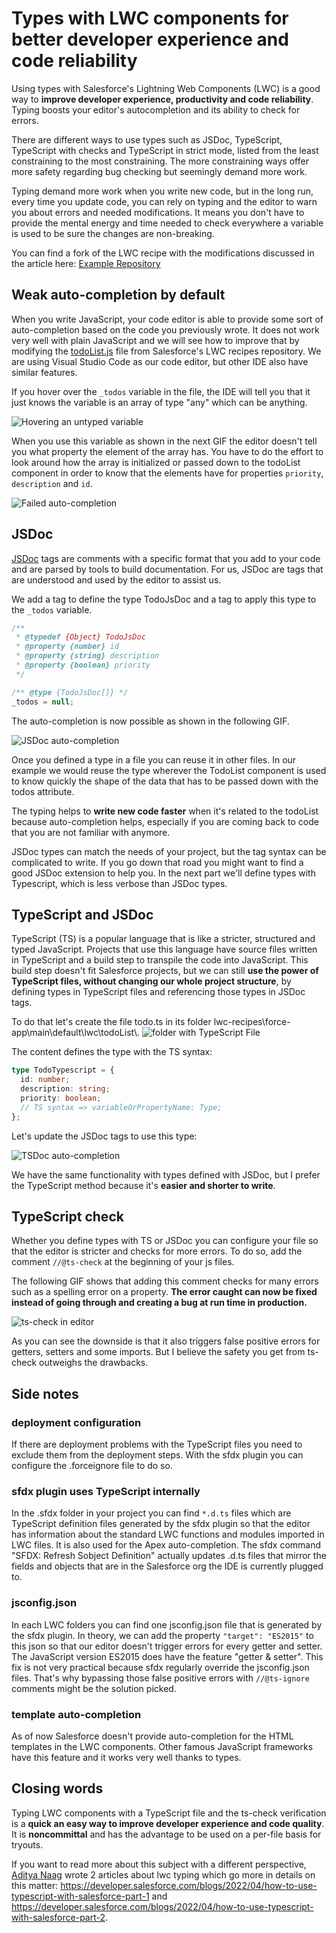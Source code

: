 # Types with LWC components for better developer experience and code reliability

Using types with Salesforce's Lightning Web Components (LWC) is a good way to **improve developer experience, productivity and code reliability**. Typing boosts your editor's autocompletion and its ability to check for errors.

There are different ways to use types such as JSDoc, TypeScript, TypeScript with checks and TypeScript in strict mode, listed from the least constraining to the most constraining.
The more constraining ways offer more safety regarding bug checking but seemingly demand more work.

Typing demand more work when you write new code, but in the long run, every time you update code, you can rely on typing and the editor to warn you about errors and needed modifications. It means you don't have to provide the mental energy and time needed to check everywhere a variable is used to be sure the changes are non-breaking.

You can find a fork of the LWC
recipe with the modifications discussed in the article here: [Example Repository](https://github.com/trailheadapps/lwc-recipes/compare/main...GuillaumeBonnet:lwc-recipes:typing-todo-list)

## Weak auto-completion by default

When you write JavaScript, your code editor is able to provide some sort of auto-completion based on the code you previously wrote. It does not work very well with plain JavaScript and we will see how to improve that by modifying the [todoList.js](https://github.com/trailheadapps/lwc-recipes/blob/main/force-app/main/default/lwc/todoList/todoList.js) file from Salesforce's LWC recipes repository. We are using Visual Studio Code as our code editor, but other IDE also have similar features.

If you hover over the `_todos` variable in the file, the IDE will tell you that it just knows the variable is an array of type "any" which can be anything.

![Hovering an untyped variable](var-hover-any.png)

When you use this variable as shown in the next GIF the editor doesn't tell you what property the element of the array has. You have to do the effort to look around how the array is initialized or passed down to the todoList component in order to know that the elements have for properties `priority`, `description` and `id`.

![Failed auto-completion](failed-auto-completion.gif)

## JSDoc

[JSDoc](https://jsdoc.app/about-getting-started.html) tags are comments with a specific format that you add to your code and are parsed by tools to build documentation. For us, JSDoc are tags that are understood and used by the editor to assist us.

We add a tag to define the type TodoJsDoc and a tag to apply this type to the `_todos` variable.

```javascript
/**
 * @typedef {Object} TodoJsDoc
 * @property {number} id
 * @property {string} description
 * @property {boolean} priority
 */

/** @type {TodoJsDoc[]} */
_todos = null;
```

The auto-completion is now possible as shown in the following GIF.

![JSDoc auto-completion](JSDoc-auto-completion.gif)

Once you defined a type in a file you can reuse it in other files. In our example we would reuse the type wherever the TodoList component is used to know quickly the shape of the data that has to be passed down with the todos attribute.

The typing helps to **write new code faster** when it's related to the todoList because auto-completion helps, especially if you are coming back to code that you are not familiar with anymore.

JSDoc types can match the needs of your project, but the tag syntax can be complicated to write. If you go down that road you might want to find a good JSDoc extension to help you.
In the next part we'll define types with Typescript, which is less verbose than JSDoc types.

## TypeScript and JSDoc

TypeScript (TS) is a popular language that is like a stricter, structured and typed JavaScript.
Projects that use this language have source files written in TypeScript and a build step to transpile the code into JavaScript. This build step doesn't fit Salesforce projects, but we can still **use the power of TypeScript files, without changing our whole project structure**, by defining types in TypeScript files and referencing those types in JSDoc tags.

To do that let's create the file todo.ts in its folder lwc-recipes\force-app\main\default\lwc\todoList\\.
![folder with TypeScript File](todoListFolderWithTS.png)

The content defines the type with the TS syntax:

```typescript
type TodoTypescript = {
  id: number;
  description: string;
  priority: boolean;
  // TS syntax => variableOrPropertyName: Type;
};
```

Let's update the JSDoc tags to use this type:

![TSDoc auto-completion](TSDoc-auto-completion.gif)

We have the same functionality with types defined with JSDoc, but I prefer the TypeScript method because it's **easier and shorter to write**.

## TypeScript check

Whether you define types with TS or JSDoc you can
configure your file so that the editor is stricter and checks for more errors.
To do so, add the comment `//@ts-check` at the beginning of your js files.

The following GIF shows that adding this comment checks for many errors such as a spelling error on a property. **The error caught can now be fixed instead of going through and creating a bug at run time in production.**

![ts-check in editor](TS-check.gif)

As you can see the downside is that it also triggers false positive errors for getters, setters and some imports. But I believe the safety you get from ts-check outweighs the drawbacks.

## Side notes

### deployment configuration

If there are deployment problems with the TypeScript files you need to exclude them from the deployment steps. With the sfdx plugin you can configure the .forceignore file to do so.

### sfdx plugin uses TypeScript internally

In the .sfdx folder in your project you can find `*.d.ts` files which are TypeScript definition files generated by the sfdx plugin so that the editor has information about the standard LWC functions and modules imported in LWC files.
It is also used for the Apex auto-completion. The sfdx command "SFDX: Refresh Sobject Definition" actually updates .d.ts files that mirror the fields and objects that are in the Salesforce org the IDE is currently plugged to.

### jsconfig.json

In each LWC folders you can find one jsconfig.json file that is generated by the sfdx plugin. In theory, we can add the property `"target": "ES2015"` to this json so that our editor doesn't trigger errors for every getter and setter. The JavaScript version ES2015 does have the feature "getter & setter".
This fix is not very practical because sfdx regularly override the jsconfig.json files. That's why bypassing those false positive errors with `//@ts-ignore` comments might be the solution picked.

### template auto-completion

As of now Salesforce doesn't provide auto-completion for the HTML templates in the LWC components. Other famous JavaScript frameworks have this feature and it works very well thanks to types.

## Closing words

Typing LWC components with a TypeScript file and the ts-check verification is a **quick an easy way to improve developer experience and code quality**. It is **noncommittal** and has the advantage to be used on a per-file basis for tryouts.

If you want to read more about this subject with a different perspective, [Aditya Naag](https://twitter.com/adityanaag) wrote 2 articles about lwc typing which go more in details on this matter: https://developer.salesforce.com/blogs/2022/04/how-to-use-typescript-with-salesforce-part-1 and https://developer.salesforce.com/blogs/2022/04/how-to-use-typescript-with-salesforce-part-2.
